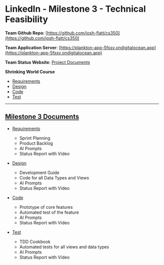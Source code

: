 # LinkedIn - Milestone 3 - Technical Feasibility

**Team Github Repo**:  [https://github.com/josh-flatt/cs350](https://github.com/josh-flatt/cs350)

**Team Application Server**:  [https://plankton-app-5fssv.ondigitalocean.app](https://plankton-app-5fssv.ondigitalocean.app)

**Team Status Website**:  [Project Documents](https://github.com/josh-flatt/cs350/tree/main/Documents)

**Shrinking World Course**

* [Requirements](https://seamanslog.com/sweng/m3-lesson-Lesson_9.md)
* [Design](https://seamanslog.com/sweng/m3-lesson-Lesson_10.md)
* [Code](https://seamanslog.com/sweng/m3-lesson-Lesson_11.md)
* [Test](https://seamanslog.com/sweng/m3-lesson-Lesson_12.md)


---

## [Milestone 3 Documents](https://github.com/josh-flatt/cs350/tree/main/Documents/Milestone-3)

* [Requirements](https://github.com/josh-flatt/cs350/tree/main/Documents/Milestone-3/Requirements) 
    * Sprint Planning
    * Product Backlog
    * AI Prompts
    * Status Report with Video

* [Design](https://github.com/josh-flatt/cs350/tree/main/Documents/Milestone-3/Design)
    * Development Guide
    * Code for all Data Types and Views
    * AI Prompts
    * Status Report with Video

* [Code](https://github.com/josh-flatt/cs350/tree/main/Documents/Milestone-3/Code)
    * Prototype of core features
    * Automated test of the feature
    * AI Prompts
    * Status Report with Video

* [Test](https://github.com/josh-flatt/cs350/tree/main/Documents/Milestone-3/Test)
    * TDD Cookbook
    * Automated tests for all views and data types
    * AI Prompts
    * Status Report with Video

